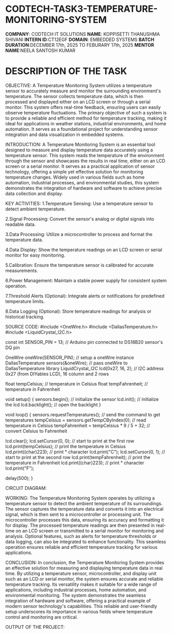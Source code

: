 # CODTECH-TASK3-TEMPERATURE-MONITORING-SYSTEM

**COMPANY**: CODTECH IT SOLUTIONS
**NAME**: KOPPISETTI THANUSHMA SHIVANI
**INTERN ID**:CT12EGF
**DOMAIN**: EMBEDDED SYSTEMS
**BATCH DURATION**:DECEMBER 17th, 2025 TO FEBURARY 17th, 2025
**MENTOR NAME**:NEELA SANTOSH KUMAR

# DESCRIPTION OF THE TASK

OBJECTIVE:
   A Temperature Monitoring System utilizes a temperature sensor to accurately measure and monitor the surrounding environment's temperature. The sensor collects temperature data, which is then processed and displayed either on an LCD screen or through a serial monitor. This system offers real-time feedback, ensuring users can easily observe temperature fluctuations. The primary objective of such a system is to provide a reliable and efficient method for temperature tracking, making it ideal for applications in weather stations, industrial environments, and home automation. It serves as a foundational project for understanding sensor integration and data visualization in embedded systems.

INTRODUCTION:
   A Temperature Monitoring System is an essential tool designed to measure and display temperature data accurately using a temperature sensor. This system reads the temperature of the environment through the sensor and showcases the results in real time, either on an LCD screen or a serial monitor. It serves as a practical application of sensor technology, offering a simple yet effective solution for monitoring temperature changes. Widely used in various fields such as home automation, industrial processes, and environmental studies, this system demonstrates the integration of hardware and software to achieve precise data collection and display.

KEY ACTIVITIES:
1.Temperature Sensing:
Use a temperature sensor to detect ambient temperature.

2.Signal Processing:
Convert the sensor's analog or digital signals into readable data.

3.Data Processing:
Utilize a microcontroller to process and format the temperature data.

4.Data Display:
Show the temperature readings on an LCD screen or serial monitor for easy monitoring.

5.Calibration:
Ensure the temperature sensor is calibrated for accurate measurements.

6.Power Management:
Maintain a stable power supply for consistent system operation.

7.Threshold Alerts (Optional):
Integrate alerts or notifications for predefined temperature limits.

8.Data Logging (Optional):
Store temperature readings for analysis or historical tracking.

SOURCE CODE:
#include <OneWire.h>
#include <DallasTemperature.h>
#include <LiquidCrystal_I2C.h>

const int SENSOR_PIN = 13; // Arduino pin connected to DS18B20 sensor's DQ pin

OneWire oneWire(SENSOR_PIN);         // setup a oneWire instance
DallasTemperature sensors(&oneWire); // pass oneWire to DallasTemperature library
LiquidCrystal_I2C lcd(0x27, 16, 2);  // I2C address 0x27 (from DIYables LCD), 16 column and 2 rows

float tempCelsius;    // temperature in Celsius
float tempFahrenheit; // temperature in Fahrenheit

void setup()
{
  sensors.begin();    // initialize the sensor
  lcd.init();         // initialize the lcd
  lcd.backlight();    // open the backlight 
}

void loop()
{
  sensors.requestTemperatures();             // send the command to get temperatures
  tempCelsius = sensors.getTempCByIndex(0);  // read temperature in Celsius
  tempFahrenheit = tempCelsius * 9 / 5 + 32; // convert Celsius to Fahrenheit

  lcd.clear();
  lcd.setCursor(0, 0);       // start to print at the first row
  lcd.print(tempCelsius);    // print the temperature in Celsius
  lcd.print((char)223);      // print ° character
  lcd.print("C");
  lcd.setCursor(0, 1);       // start to print at the second row
  lcd.print(tempFahrenheit); // print the temperature in Fahrenheit
  lcd.print((char)223);      // print ° character
  lcd.print("F");

  delay(500);
}

CIRCUIT DIAGRAM:

WORKING:
  The Temperature Monitoring System operates by utilizing a temperature sensor to detect the ambient temperature of its surroundings. The sensor captures the temperature data and converts it into an electrical signal, which is then sent to a microcontroller or processing unit. The microcontroller processes this data, ensuring its accuracy and formatting it for display. The processed temperature readings are then presented in real-time on an LCD screen or transmitted to a serial monitor for monitoring and analysis. Optional features, such as alerts for temperature thresholds or data logging, can also be integrated to enhance functionality. This seamless operation ensures reliable and efficient temperature tracking for various applications.

CONCLUSION:
   In conclusion, the Temperature Monitoring System provides an effective solution for measuring and displaying temperature data in real time. By utilizing a temperature sensor, microcontroller, and display unit such as an LCD or serial monitor, the system ensures accurate and reliable temperature tracking. Its versatility makes it suitable for a wide range of applications, including industrial processes, home automation, and environmental monitoring. The system demonstrates the seamless integration of hardware and software, offering a practical example of modern sensor technology's capabilities. This reliable and user-friendly setup underscores its importance in various fields where temperature control and monitoring are critical.


OUTPUT OF THE PROJECT:
